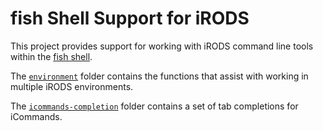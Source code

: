 # fish Shell Support for iRODS

This project provides support for working with iRODS command line tools within the
[fish shell](https://fishshell.com/).

The [`environment`](environment/README.md) folder contains the functions that assist with working
in multiple iRODS environments.

The [`icommands-completion`](icommands-completion/README.md) folder contains a set of tab
completions for iCommands.
